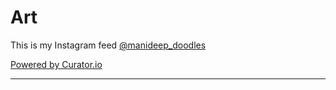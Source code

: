 # Art
This is my Instagram feed [@manideep_doodles](https://www.instagram.com/manideep_doodles/)

<div id="curator-feed-default-feed-layout"><a href="https://curator.io" target="_blank" class="crt-logo crt-tag">Powered by Curator.io</a></div><!-- The Javascript can be moved to the end of the html page before the </body> tag --><script type="text/javascript">
/* curator-feed-default-feed-layout */
(function(){
var i,e,d=document,s="script";i=d.createElement("script");i.async=1;i.charset="UTF-8";
i.src="https://cdn.curator.io/published/e5f65174-79a1-4b4b-807f-e4c36998aa89.js";
e=d.getElementsByTagName(s)[0];e.parentNode.insertBefore(i, e);
})();
</script>

---